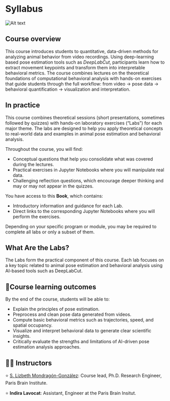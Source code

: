 # Syllabus

![Alt text](../assets/illustrations/syllabus-cover.png)

## Course overview 

This course introduces students to quantitative, data-driven methods for analyzing animal behavior from video recordings. Using deep-learning based pose estimation tools such as *DeepLabCut*, participants learn how to extract movement keypoints and transform them into interpretable behavioral metrics. The course combines lectures on the theoretical foundations of computational behavioral analysis with hands-on exercises that guide students through the full workflow: from video → pose data → behavioral quantification → visualization and interpretation.

## In practice

This course combines theoretical sessions (short presentations, sometimes followed by quizzes) with hands-on laboratory exercises (“Labs”) for each major theme.
The labs are designed to help you apply theoretical concepts to real-world data and examples in animal pose estimation and behavioral analysis.

Throughout the course, you will find:

- Conceptual questions that help you consolidate what was covered during the lectures.
- Practical exercises in Jupyter Notebooks where you will manipulate real data.
- Challenging reflection questions, which encourage deeper thinking and may or may not appear in the quizzes.

You have access to this **Book**, which contains:

- Introductory information and guidance for each Lab.
- Direct links to the corresponding Jupyter Notebooks where you will perform the exercises.

Depending on your specific program or module, you may be required to complete all labs or only a subset of them.

## What Are the Labs?

The Labs form the practical component of this course.
Each lab focuses on a key topic related to animal pose estimation and behavioral analysis using AI-based tools such as DeepLabCut.

## 🎯Course learning outcomes

By the end of the course, students will be able to:

* Explain the principles of pose estimation.
* Preprocess and clean pose data generated from videos.
* Compute basic behavioral metrics such as trajectories, speed, and spatial occupancy.
* Visualize and interpret behavioral data to generate clear scientific insights.
* Critically evaluate the strengths and limitations of AI-driven pose estimation analysis approaches.

## 👩‍🏫 Instructors

⭐️ [S. Lizbeth Mondragón-González](https://lizbeth-mg.me/): Course lead, Ph.D. Research Engineer, Paris Brain Institute.

⭐️ **Indira Lavocat**: Assistant, Engineer at the Paris Brain Insitut.